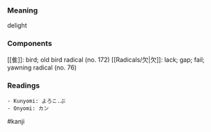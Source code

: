 ### Meaning

delight

### Components

[[隹]]: bird; old bird radical (no. 172) [[Radicals/欠|欠]]: lack; gap; fail; yawning radical (no. 76)

### Readings

```
- Kunyomi: よろこ.ぶ
- Onyomi: カン
```

#kanji